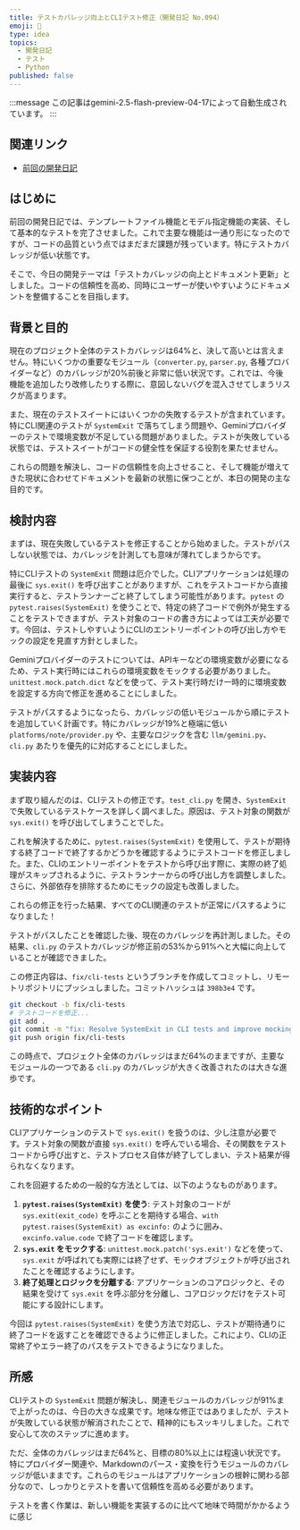 ```yaml
---
title: テストカバレッジ向上とCLIテスト修正（開発日記 No.094）
emoji: 🧪
type: idea
topics:
  - 開発日記
  - テスト
  - Python
published: false
---
```


:::message
この記事はgemini-2.5-flash-preview-04-17によって自動生成されています。
:::

## 関連リンク
- [前回の開発日記](https://zenn.dev/centervil/articles/2025-06-01_093_dev-diary)

## はじめに

前回の開発日記では、テンプレートファイル機能とモデル指定機能の実装、そして基本的なテストを完了させました。これで主要な機能は一通り形になったのですが、コードの品質という点ではまだまだ課題が残っています。特にテストカバレッジが低い状態です。

そこで、今日の開発テーマは「テストカバレッジの向上とドキュメント更新」としました。コードの信頼性を高め、同時にユーザーが使いやすいようにドキュメントを整備することを目指します。

## 背景と目的

現在のプロジェクト全体のテストカバレッジは64%と、決して高いとは言えません。特にいくつかの重要なモジュール（`converter.py`, `parser.py`, 各種プロバイダーなど）のカバレッジが20%前後と非常に低い状況です。これでは、今後機能を追加したり改修したりする際に、意図しないバグを混入させてしまうリスクが高まります。

また、現在のテストスイートにはいくつかの失敗するテストが含まれています。特にCLI関連のテストが `SystemExit` で落ちてしまう問題や、Geminiプロバイダーのテストで環境変数が不足している問題がありました。テストが失敗している状態では、テストスイートがコードの健全性を保証する役割を果たせません。

これらの問題を解決し、コードの信頼性を向上させること、そして機能が増えてきた現状に合わせてドキュメントを最新の状態に保つことが、本日の開発の主な目的です。

## 検討内容

まずは、現在失敗しているテストを修正することから始めました。テストがパスしない状態では、カバレッジを計測しても意味が薄れてしまうからです。

特にCLIテストの `SystemExit` 問題は厄介でした。CLIアプリケーションは処理の最後に `sys.exit()` を呼び出すことがありますが、これをテストコードから直接実行すると、テストランナーごと終了してしまう可能性があります。`pytest` の `pytest.raises(SystemExit)` を使うことで、特定の終了コードで例外が発生することをテストできますが、テスト対象のコードの書き方によっては工夫が必要です。今回は、テストしやすいようにCLIのエントリーポイントの呼び出し方やモックの設定を見直す方針としました。

Geminiプロバイダーのテストについては、APIキーなどの環境変数が必要になるため、テスト実行時にはこれらの環境変数をモックする必要がありました。`unittest.mock.patch.dict` などを使って、テスト実行時だけ一時的に環境変数を設定する方向で修正を進めることにしました。

テストがパスするようになったら、カバレッジの低いモジュールから順にテストを追加していく計画です。特にカバレッジが19%と極端に低い `platforms/note/provider.py` や、主要なロジックを含む `llm/gemini.py`、`cli.py` あたりを優先的に対応することにしました。

## 実装内容

まず取り組んだのは、CLIテストの修正です。`test_cli.py` を開き、`SystemExit` で失敗しているテストケースを詳しく調べました。原因は、テスト対象の関数が `sys.exit()` を呼び出してしまうことでした。

これを解決するために、`pytest.raises(SystemExit)` を使用して、テストが期待する終了コードで終了するかどうかを確認するようにテストコードを修正しました。また、CLIのエントリーポイントをテストから呼び出す際に、実際の終了処理がスキップされるように、テストランナーからの呼び出し方を調整しました。さらに、外部依存を排除するためにモックの設定も改善しました。

これらの修正を行った結果、すべてのCLI関連のテストが正常にパスするようになりました！

テストがパスしたことを確認した後、現在のカバレッジを再計測しました。その結果、`cli.py` のテストカバレッジが修正前の53%から91%へと大幅に向上していることが確認できました。

この修正内容は、`fix/cli-tests` というブランチを作成してコミットし、リモートリポジトリにプッシュしました。コミットハッシュは `398b3e4` です。

```bash
git checkout -b fix/cli-tests
# テストコードを修正...
git add .
git commit -m "fix: Resolve SystemExit in CLI tests and improve mocking"
git push origin fix/cli-tests
```

この時点で、プロジェクト全体のカバレッジはまだ64%のままですが、主要なモジュールの一つである `cli.py` のカバレッジが大きく改善されたのは大きな進歩です。

## 技術的なポイント

CLIアプリケーションのテストで `sys.exit()` を扱うのは、少し注意が必要です。テスト対象の関数が直接 `sys.exit()` を呼んでいる場合、その関数をテストコードから呼び出すと、テストプロセス自体が終了してしまい、テスト結果が得られなくなります。

これを回避するための一般的な方法としては、以下のようなものがあります。

1.  **`pytest.raises(SystemExit)` を使う**: テスト対象のコードが `sys.exit(exit_code)` を呼ぶことを期待する場合、`with pytest.raises(SystemExit) as excinfo:` のように囲み、`excinfo.value.code` で終了コードを確認します。
2.  **`sys.exit` をモックする**: `unittest.mock.patch('sys.exit')` などを使って、`sys.exit` が呼ばれても実際には終了せず、モックオブジェクトが呼び出されたことを確認するようにします。
3.  **終了処理とロジックを分離する**: アプリケーションのコアロジックと、その結果を受けて `sys.exit` を呼ぶ部分を分離し、コアロジックだけをテスト可能にする設計にします。

今回は `pytest.raises(SystemExit)` を使う方法で対応し、テストが期待通りに終了コードを返すことを確認できるように修正しました。これにより、CLIの正常終了やエラー終了のパスをテストできるようになりました。

## 所感

CLIテストの `SystemExit` 問題が解決し、関連モジュールのカバレッジが91%まで上がったのは、今日の大きな成果です。地味な修正ではありましたが、テストが失敗している状態が解消されたことで、精神的にもスッキリしました。これで安心して次のステップに進めます。

ただ、全体のカバレッジはまだ64%と、目標の80%以上には程遠い状況です。特にプロバイダー関連や、Markdownのパース・変換を行うモジュールのカバレッジが低いままです。これらのモジュールはアプリケーションの根幹に関わる部分なので、しっかりとテストを書いて信頼性を高める必要があります。

テストを書く作業は、新しい機能を実装するのに比べて地味で時間がかかるように感じ